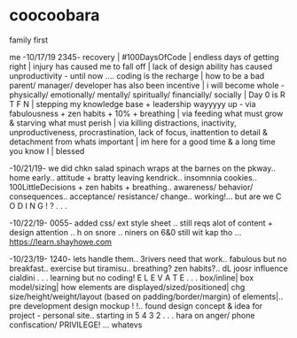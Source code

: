 # coocoobara
 family first

me -10/17/19 2345- recovery | #100DaysOfCode | endless days of getting right | injury has caused me to fall off | lack of design ability has caused unproductivity - until now .... coding is the recharge | how to be a bad parent/ manager/ developer has also been incentive | i will become whole - physically/ emotionally/ mentally/ spiritually/ financially/ socially | Day 0 is R T F N | stepping my knowledge base + leadership wayyyyy up - via fabulousness + zen habits + 10% + breathing | via feeding what must grow & starving what must perish | via killing distractions, inactivity, unproductiveness, procrastination, lack of focus, inattention to detail & detachment from whats important | im here for a good time & a long time you know I | blessed 

-10/21/19- we did chkn salad spinach wraps at the barnes on the pkway.. home early.. attitude + bratty leaving kendrick.. insomnnia cookies.. 100LittleDecisions + zen habits + breathing.. awareness/ behavior/ consequences.. acceptance/ resistance/ change.. working!... but are we C O D I N G ! ? . . .

-10/22/19- 0055- added css/ ext style sheet .. still reqs alot of content + design attention .. h on snore .. niners on 6&0 still wit kap tho ... https://learn.shayhowe.com

-10/23/19- 1240- lets handle them.. 3rivers need that work.. fabulous but no breakfast.. exercise but tiramisu.. breathing? zen habits?.. dL joosr influence cialdini . . . learning but no coding! E L E V A T E . . . box/inline| box model/sizing| how elements are displayed/sized/positioned| chg size/height/weight/layout (based on padding/border/margin) of elements|.. pre development design mockup ! !.. found design concept & idea for project - personal site.. starting in 5 4 3 2 . . . hara on anger/ phone confiscation/ PRIVILEGE! ... whatevs 
